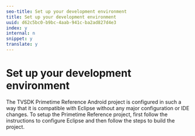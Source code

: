 ```yaml
---
seo-title: Set up your development environment
title: Set up your development environment
uuid: d62c5bc0-b9bc-4aab-941c-ba2ad827d4e3
index: y
internal: n
snippet: y
translate: y
---
```


# Set up your development environment

The TVSDK Primetime Reference Android project is configured in such a way that it is compatible with Eclipse without any major configuration or IDE changes. To setup the Primetime Reference project, first follow the instructions to configure Eclipse and then follow the steps to build the project. 
